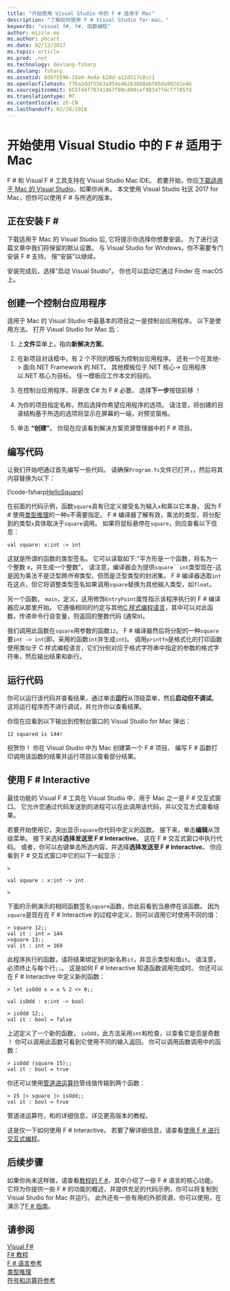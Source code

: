```yaml
---
title: "开始使用 Visual Studio 中的 F # 适用于 Mac"
description: "了解如何使用 F # Visual Studio for mac。"
keywords: "visual f#, f#, 函数编程"
author: mizzle-mo
ms.author: phcart
ms.date: 02/13/2017
ms.topic: article
ms.prod: .net
ms.technology: devlang-fsharp
ms.devlang: fsharp
ms.assetid: 8db75596-19a9-4eda-b20d-a12d517c8cc1
ms.openlocfilehash: 776a2ddf5563a954e462b3888ebf05da90241e4b
ms.sourcegitcommit: 655fd4f78741967f80c409cef98347fdcf77857d
ms.translationtype: MT
ms.contentlocale: zh-CN
ms.lasthandoff: 02/28/2018
---
```

# <a name="get-started-with-f-in-visual-studio-for-mac"></a>开始使用 Visual Studio 中的 F # 适用于 Mac

F # 和 Visual F # 工具支持在 Visual Studio Mac IDE。  若要开始，你应[下载适用于 Mac 的 Visual Studio](https://aka.ms/vsdownload?utm_source=mscom&utm_campaign=msdocs)，如果你尚未。  本文使用 Visual Studio 社区 2017 for Mac，但你可以使用 F # 与所选的版本。

## <a name="installing-f"></a>正在安装 F # #

下载适用于 Mac 的 Visual Studio 后, 它将提示你选择你想要安装。  为了进行这篇文章中我们将保留的默认设置。  与 Visual Studio for Windows，你不需要专门安装 F # 支持。  按"安装"以继续。

安装完成后，选择"启动 Visual Studio"。  你也可以启动它通过 Finder 在 macOS 上。

## <a name="creating-a-console-application"></a>创建一个控制台应用程序

适用于 Mac 的 Visual Studio 中最基本的项目之一是控制台应用程序。  以下是使用方法。  打开 Visual Studio for Mac 后：

1. 上**文件**菜单上，指向**新解决方案**。

2.  在新项目对话框中，有 2 个不同的模板为控制台应用程序。  还有一个在其他-> 面向.NET Framework 的.NET。  其他模板位于.NET 核心-> 应用程序以.NET 核心为目标。  任一模板应工作本文的目的。

3. 在控制台应用程序，将更改 C# 为 F # 必要。  选择**下一步**按钮前移 ！  

4. 为你的项目指定名称，然后选择你希望应用程序的选项。  请注意，将创建的目录结构基于所选的选项将显示在屏幕的一端，对预览窗格。  

5. 单击 **“创建”**。  你现在应该看到解决方案资源管理器中的 F # 项目。

## <a name="writing-your-code"></a>编写代码

让我们开始吧通过首先编写一些代码。  请确保`Program.fs`文件已打开，，然后将其内容替换为以下：

[!code-fsharp[HelloSquare](../../../samples/snippets/fsharp/getting-started/hello-square.fs)]

在前面的代码示例，函数`square`具有已定义接受名为输入`x`和乘以它本身。  因为 F # 使用[类型推理](../language-reference/type-inference.md)的一种`x`不需要指定。  F # 编译器了解有效，乘法的类型，将分配到的类型`x`具体取决于`square`调用。  如果将鼠标悬停在`square`，则应查看以下信息：

```
val square: x:int -> int
```

这就是所谓的函数的类型签名。  它可以读取如下:"平方形是一个函数，将名为一个整数 x，并生成一个整数"。  请注意，编译器会为提供`square``int`类型现在-这是因为乘法不是泛型跨*所有*类型，但而是泛型类型的封闭集。  F # 编译器选取`int`在这点，但它将调整类型签名如果调用`square`替换为其他输入类型，如`float`。

另一个函数， `main`，定义，这用修饰`EntryPoint`属性指示该程序执行的 F # 编译器应从那里开始。  它遵循相同的约定与其他[C 样式编程语言](https://en.wikipedia.org/wiki/Entry_point#C_and_C.2B.2B)，其中可以对此函数，传递命令行自变量，则返回的整数代码 (通常`0`)。

我们调用此函数在`square`用参数的函数`12`。  F # 编译器然后将分配的一种`square`要`int -> int`(即，采用的函数`int`并生成`int`)。  调用`printfn`是格式化的打印函数使用类似于 C 样式编程语言，它们分别对应于格式字符串中指定的参数的格式字符串，然后输出结果和新行。

## <a name="running-your-code"></a>运行代码

你可以运行该代码并查看结果，通过单击**运行**从顶级菜单，然后**启动但不调试**。  这将运行程序而不进行调试，并允许你以查看结果。

你现在应看到以下输出到控制台窗口的 Visual Studio for Mac 弹出：

```
12 squared is 144!
```

祝贺你！  你在 Visual Studio 中为 Mac 创建第一个 F # 项目、 编写 F # 函数打印调用该函数的结果并运行项目以查看部分结果。

## <a name="using-f-interactive"></a>使用 F # Interactive

最佳功能的 Visual F # 工具在 Visual Studio 中，用于 Mac 之一是 F # 交互式窗口。  它允许您通过代码发送到的进程可以在此调用该代码，并以交互方式查看结果。

若要开始使用它，突出显示`square`你代码中定义的函数。  接下来，单击**编辑**从顶级菜单。  接下来选择**选择发送至 F # Interactive**。  这在 F # 交互式窗口中执行代码。  或者，你可以右键单击所选内容，并选择**选择发送至 F # Interactive**。  你应看到 F # 交互式窗口中它的以下一起显示：

```
>

val square : x:int -> int

>
```

下面的示例演示的相同函数签名`square`函数，你此前看到当悬停在该函数。  因为`square`是现在在 F # Interactive 的过程中定义，则可以调用它时使用不同的值：

```
> square 12;;
val it : int = 144
>square 13;;
val it : int = 169
```

此程序执行的函数，请将结果绑定到的新名称`it`，并显示类型和值`it`。  请注意，必须终止与每个行`;;`。  这是如何 F # Interactive 知道函数调用完成时。  你还可以在 F # Interactive 中定义新的函数：

```
> let isOdd x = x % 2 <> 0;;

val isOdd : x:int -> bool

> isOdd 12;;
val it : bool = false
```

上述定义了一个新的函数， `isOdd`，此方法采用`int`和检查，以查看它是否是奇数 ！  你可以调用此函数可看到它使用不同的输入返回。  你可以调用函数调用中的函数：

```
> isOdd (square 15);;
val it : bool = true
```

你还可以使用[管道进运算符](../language-reference/symbol-and-operator-reference/index.md)管线值传输到两个函数：

```
> 15 |> square |> isOdd;;
val it : bool = true
```

管道进运算符，和的详细信息，详见更高版本的教程。

这是仅一下如何使用 F # Interactive。  若要了解详细信息，请查看[使用 F # 进行交互式编程](../tutorials/fsharp-interactive/index.md)。

## <a name="next-steps"></a>后续步骤

如果你尚未这样做，请查看[教程的 F #](../tour.md)，其中介绍了一些 F # 语言的核心功能。  它将为你提供一些 F # 的功能的概述，并提供充足的代码示例，你可以将复制到 Visual Studio for Mac 并运行。  此外还有一些有用的外部资源，你可以使用，在演示了[F # 指南](../index.md)。

## <a name="see-also"></a>请参阅
 [Visual F#](../index.md)  
 [F# 教程](../tour.md)  
 [F # 语言参考](../language-reference/index.md)  
 [类型推理](../language-reference/type-inference.md)  
 [符号和运算符参考](../language-reference/symbol-and-operator-reference/index.md)  

